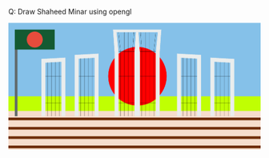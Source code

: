Q: Draw Shaheed Minar using opengl

![alt text](https://github.com/superiqbal7/Computer-Graphics/blob/master/Shaheed%20Minar/shaheed%20minar.PNG)

